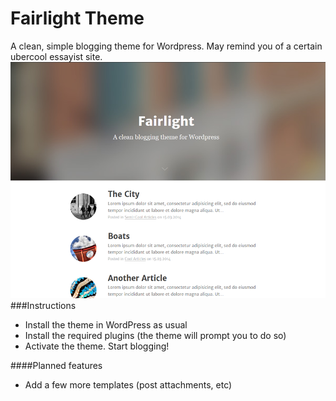 Fairlight Theme
===================
A clean, simple blogging theme for Wordpress. May remind you of a certain ubercool essayist site.
![ScreenShot](screenshot.png)
###Instructions
* Install the theme in WordPress as usual
* Install the required plugins (the theme will prompt you to do so)
* Activate the theme. Start blogging!

####Planned features
* Add a few more templates (post attachments, etc)

